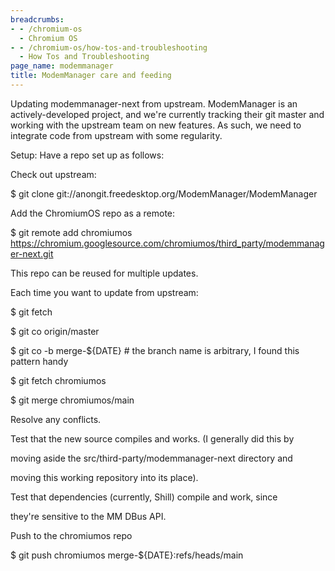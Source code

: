 ```yaml
---
breadcrumbs:
- - /chromium-os
  - Chromium OS
- - /chromium-os/how-tos-and-troubleshooting
  - How Tos and Troubleshooting
page_name: modemmanager
title: ModemManager care and feeding
---
```


Updating modemmanager-next from upstream. ModemManager is an actively-developed
project, and we're currently tracking their git master and working with the
upstream team on new features. As such, we need to integrate code from upstream
with some regularity.

Setup: Have a repo set up as follows:

Check out upstream:

$ git clone git://anongit.freedesktop.org/ModemManager/ModemManager

Add the ChromiumOS repo as a remote:

$ git remote add chromiumos
https://chromium.googlesource.com/chromiumos/third_party/modemmanager-next.git

This repo can be reused for multiple updates.

Each time you want to update from upstream:

$ git fetch

$ git co origin/master

$ git co -b merge-${DATE} # the branch name is arbitrary, I found this pattern
handy

$ git fetch chromiumos

$ git merge chromiumos/main

Resolve any conflicts.

Test that the new source compiles and works. (I generally did this by

moving aside the src/third-party/modemmanager-next directory and

moving this working repository into its place).

Test that dependencies (currently, Shill) compile and work, since

they're sensitive to the MM DBus API.

Push to the chromiumos repo

$ git push chromiumos merge-${DATE}:refs/heads/main

